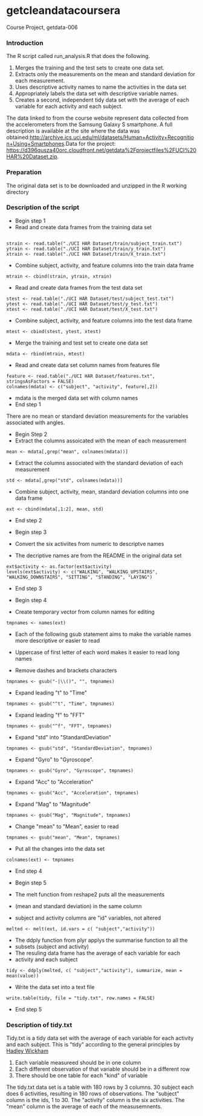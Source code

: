 getcleandatacoursera
====================

Course Project, getdata-006

### Introduction

The R script called run_analysis.R that does the following. 

1. Merges the training and the test sets to create one data set.
1. Extracts only the measurements on the mean and standard deviation for each measurement. 
1. Uses descriptive activity names to name the activities in the data set
1. Appropriately labels the data set with descriptive variable names. 
1.  Creates a second, independent tidy data set with the average of each variable for each activity and each subject. 

The data linked to from the course website represent data collected
from the accelerometers from the Samsung Galaxy S smartphone. 
A full description is available at the site where the data was obtained:<http://archive.ics.uci.edu/ml/datasets/Human+Activity+Recognition+Using+Smartphones>.Data for the project:
<https://d396qusza40orc.cloudfront.net/getdata%2Fprojectfiles%2FUCI%20HAR%20Dataset.zip>.

### Preparation
The original data set is to be downloaded and unzipped in the R working directory

### Description of the script

* Begin step 1
* Read and create data frames from the training data set

```{r}

strain <- read.table("./UCI HAR Dataset/train/subject_train.txt")
ytrain <- read.table("./UCI HAR Dataset/train/y_train.txt")
xtrain <- read.table("./UCI HAR Dataset/train/X_train.txt")

```
* Combine subject, activity, and feature columns into the train data frame
```{r}
mtrain <- cbind(strain, ytrain, xtrain)
```
* Read and create data frames from the test data set
```{r}
stest <- read.table("./UCI HAR Dataset/test/subject_test.txt")
ytest <- read.table("./UCI HAR Dataset/test/y_test.txt")
xtest <- read.table("./UCI HAR Dataset/test/X_test.txt")
```
* Combine subject, activity, and feature columns into the test data frame
```{r}
mtest <- cbind(stest, ytest, xtest)
```
* Merge the training and test set to create one data set
```{r}
mdata <- rbind(mtrain, mtest)
```
* Read and create data set column names from features file
```{r}
feature <- read.table("./UCI HAR Dataset/features.txt", stringsAsFactors = FALSE)
colnames(mdata) <- c("subject", "activity", feature[,2])
```
* mdata is the merged data set with column names
* End step 1

There are no mean or standard deviation measurements for the variables associated with angles.

* Begin Step 2
* Extract the columns assoicated with the mean of each measurement

```{r}
mean <- mdata[,grep("mean", colnames(mdata))]
```

* Extract the columns associated with the standard deviation of each measurement
```{r}
std <- mdata[,grep("std", colnames(mdata))]
```
* Combine subject, activity, mean, standard deviation columns into one data frame
```{r}
ext <- cbind(mdata[,1:2], mean, std)
```
* End step 2

* Begin step 3
* Convert the six activiites from numeric to descriptve names
* The decriptive names are from the README in the original data set
```{r}
ext$activity <- as.factor(ext$activity)
levels(ext$activity) <- c("WALKING", "WALKING_UPSTAIRS", "WALKING_DOWNSTAIRS", "SITTING", "STANDING", "LAYING")
```
* End step 3

* Begin step 4
* Create temporary vector from column names for editing
```{r}
tmpnames <- names(ext)
```
* Each of the following gsub statement aims to make the variable names more descriptive or easier to read
* Uppercase of first letter of each word makes it easier to read long names

* Remove dashes and brackets characters
```{r}
tmpnames <- gsub("-|\\()", "", tmpnames)
```
* Expand leading "t" to "Time"
```{r}
tmpnames <- gsub("^t", "Time", tmpnames)
```
* Expand leading "f" to "FFT"
```{r}
tmpnames <- gsub("^f", "FFT", tmpnames)
```
* Expand "std" into "StandardDeviation"
```{r}
tmpnames <- gsub("std", "StandardDeviation", tmpnames)
```
* Expand "Gyro" to "Gyroscope".
```{r}
tmpnames <- gsub("Gyro", "Gyroscope", tmpnames)
```
* Expand "Acc" to "Acceleration"
```{r}
tmpnames <- gsub("Acc", "Acceleration", tmpnames)
```
* Expand "Mag" to "Magnitude"
```{r}
tmpnames <- gsub("Mag", "Magnitude", tmpnames)
```
* Change "mean" to "Mean", easier to read
```{r}
tmpnames <- gsub("mean", "Mean", tmpnames)
```
* Put all the changes into the data set
```{r}
colnames(ext) <- tmpnames
```
* End step 4

* Begin step 5
* The melt function from reshape2 puts all the measurements
* (mean and standard deviation) in the same column
* subject and activity columns are "id" variables, not altered
```{r}
melted <- melt(ext, id.vars = c( "subject","activity"))
```
* The ddply function from plyr applys the summarise function to all the
* subsets (subject and activity)
* The resuling data frame has the average of each variable for each
* activity and each subject
```{r}
tidy <- ddply(melted, c( "subject","activity"), summarize, mean = mean(value))
```
* Write the data set into a text file
```{r}
write.table(tidy, file = "tidy.txt", row.names = FALSE)
```
* End step 5

### Description of tidy.txt

Tidy.txt is a tidy data set with the average of each variable for each activity and each subject. This is "tidy" according to the general principles by [Hadley Wickham](http://had.co.nz/)

1. Each variable measureed should be in one column
1. Each different observation of that variable should be in a different row
1. There should be one table for each "kind" of variable

The tidy.txt data set is a table with 180 rows by 3 columns. 30 subject each does 6 activities, resulting in 180 rows of observations. The "subject" column is the ids, 1 to 30. The "activity" column is the six activities. The "mean" column is the average of each of the measusemnents.
